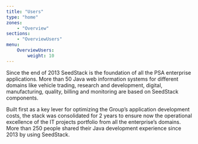 ```yaml
---
title: "Users"
type: "home"
zones:
    - "Overview"
sections:
    - "OverviewUsers"
menu:
    OverviewUsers:
        weight: 10
---
```


Since the end of 2013 SeedStack is the foundation of all the PSA enterprise applications. More than 50 Java web 
information systems for different domains like vehicle trading, research and development, digital, manufacturing, 
quality, billing and monitoring are based on SeedStack components.

Built first as a key lever for optimizing the Group’s application development costs, the stack was consolidated for 
2 years to ensure now the operational excellence of the IT projects portfolio from all the enterprise’s domains. 
More than 250 people shared their Java development experience since 2013 by using SeedStack.

